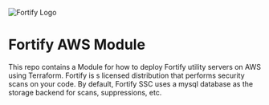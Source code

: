 ![Fortify Logo](https://github.com/department-of-veterans-affairs/ascent-fortify-ami/raw/fortify-logo.png)
# Fortify AWS Module

This repo contains a Module for how to deploy Fortify utility servers on AWS using Terraform. Fortify is s licensed distribution that performs security scans on your code. By default, Fortify SSC uses a mysql database as the storage backend for scans, suppressions, etc.
